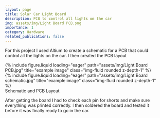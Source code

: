 ```yaml
---
layout: page
title: Solar Car Light Board
description: PCB to control all lights on the car
img: assets/img/Light Board PCB.png
importance: 1
category: Hardware
related_publications: false
---
```


For this project I used Altium to create a schematic 
for a PCB that could control all the lights on the car. 
I then created the PCB layout


<div class="row">
    <div class="col-sm-6 mt-3 mt-md-0">
        {% include figure.liquid loading="eager" path="assets/img/Light Board PCB.jpg" title="example image" class="img-fluid rounded z-depth-1" %}
    </div>
    <div class="col-sm-6 mt-3 mt-md-0">
        {% include figure.liquid loading="eager" path="assets/img/Light Board schematic.jpg" title="example image" class="img-fluid rounded z-depth-1" %}
    </div>
</div>
<div class="caption">
    Schematic and PCB Layout
</div>

After getting the board I had to check each pin for shorts and make sure everything was printed correctly. I then soldered the board and tested it before it was finally ready to go in the car.



